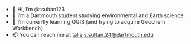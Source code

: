 - 👋 Hi, I’m @tsultan123
- 👀 I’m a Dartmouth student studying environmental and Earth science.
- 🌱 I’m currently learning QGIS (and trying to acquire Geochem Workbench). 
- 📫 You can reach me at talia.s.sultan.24@dartmouth.edu
